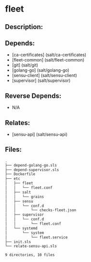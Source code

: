 # fleet

## Description:



## Depends:

  -  [ca-certificates] (salt/ca-certificates)
  -  [fleet-common] (salt/fleet-common)
  -  [git] (salt/git)
  -  [golang-go] (salt/golang-go)
  -  [sensu-client] (salt/sensu-client)
  -  [supervisor] (salt/supervisor)

## Reverse Depends:

  -  N/A

## Relates:

  -  [sensu-api] (salt/sensu-api)

## Files:

```bash
.
├── depend-golang-go.sls
├── depend-supervisor.sls
├── Dockerfile
├── etc
│   ├── fleet
│   │   └── fleet.conf
│   ├── salt
│   │   └── grains
│   ├── sensu
│   │   └── conf.d
│   │       └── checks-fleet.json
│   ├── supervisor
│   │   └── conf.d
│   │       └── fleet.conf
│   └── systemd
│       └── system
│           └── fleet.service
├── init.sls
└── relate-sensu-api.sls

9 directories, 10 files
```
